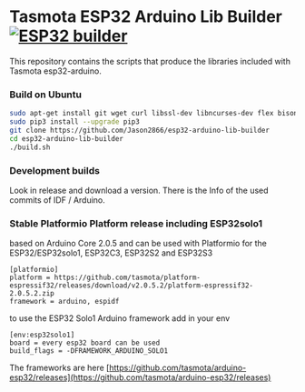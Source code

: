 # Tasmota ESP32 Arduino Lib Builder [![ESP32 builder](https://github.com/Jason2866/esp32-arduino-lib-builder/actions/workflows/push.yml/badge.svg)](https://github.com/Jason2866/esp32-arduino-lib-builder/actions/workflows/push.yml)

This repository contains the scripts that produce the libraries included with Tasmota esp32-arduino.

### Build on Ubuntu
```bash
sudo apt-get install git wget curl libssl-dev libncurses-dev flex bison gperf python3 python3-pip python3-setuptools python3-serial python3-click python3-cryptography python3-future python3-pyparsing python3-pyelftools cmake ninja-build ccache jq p7zip-full
sudo pip3 install --upgrade pip3
git clone https://github.com/Jason2866/esp32-arduino-lib-builder
cd esp32-arduino-lib-builder
./build.sh
```
### Development builds
Look in release and download a version. There is the Info of the used commits of IDF / Arduino.

### Stable Platformio Platform release including ESP32solo1
based on Arduino Core 2.0.5 and can be used with Platformio for the ESP32/ESP32solo1, ESP32C3, ESP32S2 and ESP32S3
```                  
[platformio]
platform = https://github.com/tasmota/platform-espressif32/releases/download/v2.0.5.2/platform-espressif32-2.0.5.2.zip
framework = arduino, espidf
```
to use the ESP32 Solo1 Arduino framework add in your env
```
[env:esp32solo1]
board = every esp32 board can be used
build_flags = -DFRAMEWORK_ARDUINO_SOLO1
```
The frameworks are here [https://github.com/tasmota/arduino-esp32/releases](https://github.com/tasmota/arduino-esp32/releases)
